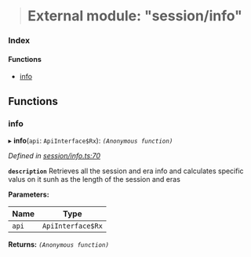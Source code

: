 > # External module: "session/info"

### Index

#### Functions

* [info](_session_info_.md#info)

## Functions

###  info

▸ **info**(`api`: `ApiInterface$Rx`): *`(Anonymous function)`*

*Defined in [session/info.ts:70](https://github.com/polkadot-js/api/blob/2cacae1/packages/api-derive/src/session/info.ts#L70)*

**`description`** Retrieves all the session and era info and calculates specific valus on it sunh as the length of the session and eras

**Parameters:**

Name | Type |
------ | ------ |
`api` | `ApiInterface$Rx` |

**Returns:** *`(Anonymous function)`*